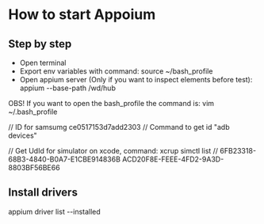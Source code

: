 # How to start Appoium

## Step by step

- Open terminal
- Export env variables with command: source ~/bash_profile
- Open appium server (Only if you want to inspect elements before test): appium --base-path /wd/hub

OBS!
If you want to open the bash_profile the command is: vim ~/.bash_profile

// ID for samsumg ce0517153d7add2303
// Command to get id "adb devices"


// Get UdId for simulator on xcode, command: xcrup simctl list
// 6FB23318-68B3-4840-B0A7-E1CBE914836B
ACD20F8E-FEEE-4FD2-9A3D-8803BF56BE66

## Install drivers
appium driver list --installed
